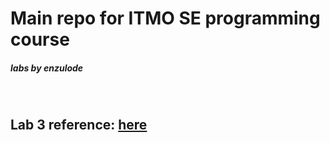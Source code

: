 # Main repo for ITMO SE programming course

##### labs by enzulode
&nbsp;
&nbsp;
&nbsp;
## Lab 3 reference: [here](https://github.com/chuck-cheese/prog-labs-enzulode/tree/prog-lab3 "lab3")